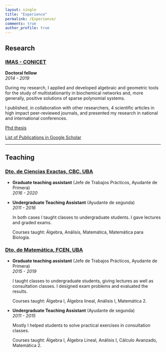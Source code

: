```yaml
---
layout: single
title: "Experience"
permalink: /Experience/
comments: true
author_profile: true
---
```


## Research 

### [IMAS - CONICET](http://www.imas-uba-conicet.gob.ar/)

**Doctoral fellow**  
*2014 - 2019*

During my research, I applied and developed algebraic and geometric tools for the study of multistationarity in biochemical networks and, more generally,
positive solutions of sparse polynomial systems.  

I published, in collaboration with other researchers, 4 scientific articles in high impact peer-reviewed journals, and presented my research in national and international conferences. 

[Phd thesis](/others/thesis-mgiaroli.pdf)

[List of Publications in Google Scholar](https://scholar.google.com/citations?user=QM19jOYAAAAJ)


--- 


## Teaching

### [Dto. de Ciencias Exactas, CBC, UBA](https://www.cbc.uba.ar/)

- **Graduate teaching assistant** (Jefe de Trabajos Prácticos, Ayudante de Primera)  
*2016 - 2020*

- **Undergraduate Teaching Assistant** (Ayudante de segunda)  
*2011 - 2016*

  In both cases I taught classes to undergraduate students. I gave lectures and graded exams.

  Courses taught: Álgebra, Análisis, Matemática, Matemática para Biología.


### [Dto. de Matemática, FCEN, UBA](https://web.dm.uba.ar/)

- **Graduate teaching assistant** (Jefe de Trabajos Prácticos, Ayudante de Primera)  
*2015 - 2019*

  I taught classes to undergraduate students, giving lectures as well as consultation classes.
  I designed exam problems and evaluated the results.

  Courses taught: Álgebra I, Álgebra lineal, Análisis I, Matemática 2.

- **Undergraduate Teaching Assistant** (Ayudante de segunda)  
*2011 - 2015*

  Mostly I helped students to solve practical exercises in consultation classes.

  Courses taught: Álgebra I, Álgebra Lineal, Análisis I,  Cálculo Avanzado, Matemática 2.


